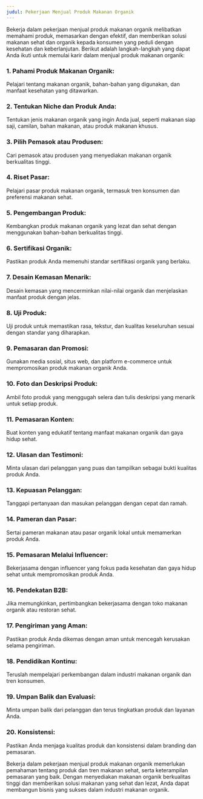 ```yaml
---
judul: Pekerjaan Menjual Produk Makanan Organik
---
```


Bekerja dalam pekerjaan menjual produk makanan organik melibatkan memahami produk, memasarkan dengan efektif, dan memberikan solusi makanan sehat dan organik kepada konsumen yang peduli dengan kesehatan dan keberlanjutan. Berikut adalah langkah-langkah yang dapat Anda ikuti untuk memulai karir dalam menjual produk makanan organik:

### 1. **Pahami Produk Makanan Organik:**

Pelajari tentang makanan organik, bahan-bahan yang digunakan, dan manfaat kesehatan yang ditawarkan.

### 2. **Tentukan Niche dan Produk Anda:**

Tentukan jenis makanan organik yang ingin Anda jual, seperti makanan siap saji, camilan, bahan makanan, atau produk makanan khusus.

### 3. **Pilih Pemasok atau Produsen:**

Cari pemasok atau produsen yang menyediakan makanan organik berkualitas tinggi.

### 4. **Riset Pasar:**

Pelajari pasar produk makanan organik, termasuk tren konsumen dan preferensi makanan sehat.

### 5. **Pengembangan Produk:**

Kembangkan produk makanan organik yang lezat dan sehat dengan menggunakan bahan-bahan berkualitas tinggi.

### 6. **Sertifikasi Organik:**

Pastikan produk Anda memenuhi standar sertifikasi organik yang berlaku.

### 7. **Desain Kemasan Menarik:**

Desain kemasan yang mencerminkan nilai-nilai organik dan menjelaskan manfaat produk dengan jelas.

### 8. **Uji Produk:**

Uji produk untuk memastikan rasa, tekstur, dan kualitas keseluruhan sesuai dengan standar yang diharapkan.

### 9. **Pemasaran dan Promosi:**

Gunakan media sosial, situs web, dan platform e-commerce untuk mempromosikan produk makanan organik Anda.

### 10. **Foto dan Deskripsi Produk:**

Ambil foto produk yang menggugah selera dan tulis deskripsi yang menarik untuk setiap produk.

### 11. **Pemasaran Konten:**

Buat konten yang edukatif tentang manfaat makanan organik dan gaya hidup sehat.

### 12. **Ulasan dan Testimoni:**

Minta ulasan dari pelanggan yang puas dan tampilkan sebagai bukti kualitas produk Anda.

### 13. **Kepuasan Pelanggan:**

Tanggapi pertanyaan dan masukan pelanggan dengan cepat dan ramah.

### 14. **Pameran dan Pasar:**

Sertai pameran makanan atau pasar organik lokal untuk memamerkan produk Anda.

### 15. **Pemasaran Melalui Influencer:**

Bekerjasama dengan influencer yang fokus pada kesehatan dan gaya hidup sehat untuk mempromosikan produk Anda.

### 16. **Pendekatan B2B:**

Jika memungkinkan, pertimbangkan bekerjasama dengan toko makanan organik atau restoran sehat.

### 17. **Pengiriman yang Aman:**

Pastikan produk Anda dikemas dengan aman untuk mencegah kerusakan selama pengiriman.

### 18. **Pendidikan Kontinu:**

Teruslah mempelajari perkembangan dalam industri makanan organik dan tren konsumen.

### 19. **Umpan Balik dan Evaluasi:**

Minta umpan balik dari pelanggan dan terus tingkatkan produk dan layanan Anda.

### 20. **Konsistensi:**

Pastikan Anda menjaga kualitas produk dan konsistensi dalam branding dan pemasaran.

Bekerja dalam pekerjaan menjual produk makanan organik memerlukan pemahaman tentang produk dan tren makanan sehat, serta keterampilan pemasaran yang baik. Dengan menyediakan makanan organik berkualitas tinggi dan memberikan solusi makanan yang sehat dan lezat, Anda dapat membangun bisnis yang sukses dalam industri makanan organik.
